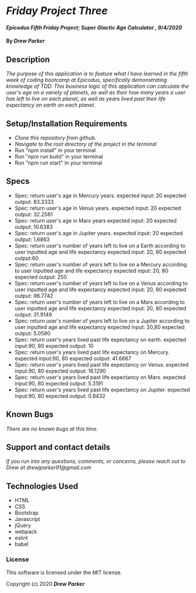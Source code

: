 # _Friday Project Three_

#### _Epicodus Fifth Friday Project; Super Glactic Age Calculator , 9/4/2020_

#### By _**Drew Parker**_

## Description

_The purpose of this application is to feature what I have learned in the fifth week of coding bootcamp at Epicodus, specifically demonstrating knowledge of TDD. This business logic of this application can calculate the user's age on a variety of planets, as well as their how many years a user has left to live on each planet, as well as years lived past their life expectancy on earth on each planet._

## Setup/Installation Requirements


* _Clone this repository from github._
* _Navigate to the root directory of the project in the terminal_
* Run "npm install" in your terminal
* Run "npm run build" in your terminal
* Run "npm run start" in your terminal

## Specs

* Spec: return user's age in Mercury years.
	expected input: 20
	expected output: 83.3333
* Spec: return user's age in Venus years.
	expected input: 20
	expected output: 32.2581
* Spec: return user's age in Mars years
	expected input: 20
	expected output: 10.6383
* Spec: return user's age in Jupiter years.
	expected input: 20
	expected output: 1.6863
* Spec: return user's number of years left to live on a Earth according to user inputted age and life expectancy
	expected input: 20, 80
	expected output:60
* Spec: return user's number of years left to live on a Mercury according to user inputted age and life expectancy
	expected input: 20, 80
	expected output: 250
* Spec: return user's number of years left to live on a Venus according to user inputted age and life expectancy
	expected input: 20, 80
	expected output: 96.7742
* Spec: return user's number of years left to live on a Mars according to user inputted age and life expectancy
	expected input: 20, 80
	expected output: 31.9149
* Spec: return user's number of years left to live on a Jupiter according to user inputted age and life expectancy
	expected input: 20,80
	expected output: 5.0590
* Spec: return user's years lived past life expectancy on earth.
	expected input:90, 80
	expected output: 10
* Spec: return user's years lived past life expectancy on Mercury.
	expected input:90, 80
	expected output: 41.6667
* Spec: return user's years lived past life expectancy on Venus.
	expected input:90, 80
	expected output: 16.1290
* Spec: return user's years lived past life expectancy on Mars.
	expected input:90, 80
	expected output: 5.3191
* Spec: return user's years lived past life expectancy on Jupiter.
	expected input:90, 80
	expected output: 0.8432

## Known Bugs

_There are no known bugs at this time._

## Support and contact details

_If you run into any questions, comments, or concerns, please reach out to Drew at drewjparker91@gmail.com_

## Technologies Used

* HTML
* CSS
* Bootstrap
* Javascript
* jQuery
* webpack
* eslint
* babel

### License

This software is licensed under the MIT license.

Copyright (c) 2020 **_Drew Parker_**
